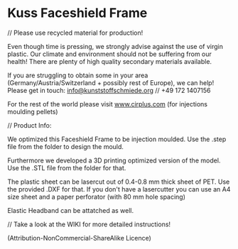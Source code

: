 # Kuss Faceshield Frame

// Please use recycled material for production! 

Even though time is pressing, we strongly advise against the use of virgin plastic. Our climate and environment should not be suffering from our health! There are plenty of high quality secondary materials available. 

If you are struggling to obtain some in your area (Germany/Austria/Switzerland + possibly rest of Europe), we can help! Please get in touch: info@kunststoffschmiede.org // +49 172 1407156

For the rest of the world please visit www.cirplus.com (for injections moulding pellets)


// Product Info:

We optimized this Faceshield Frame to be injection moulded. Use the .step file from the folder to design the mould.

Furthermore we developed a 3D printing optimized version of the model. Use the .STL file from the folder for that.

The plastic sheet can be lasercut out of 0.4-0.8 mm thick sheet of PET. Use the provided .DXF for that.
If you don't have a lasercutter you can use an A4 size sheet and a paper perforator (with 80 mm hole spacing)

Elastic Headband can be attatched as well.


// Take a look at the WIKI for more detailed instructions!

(Attribution-NonCommercial-ShareAlike Licence)
